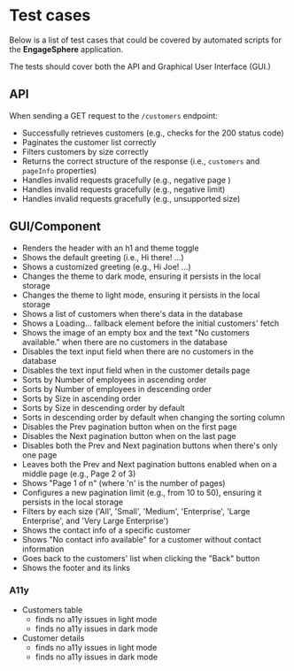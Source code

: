 # Test cases

Below is a list of test cases that could be covered by automated scripts for the **EngageSphere** application.

The tests should cover both the API and Graphical User Interface (GUI.)

## API

When sending a GET request to the `/customers` endpoint:

- Successfully retrieves customers (e.g., checks for the 200 status code)
- Paginates the customer list correctly
- Filters customers by size correctly
- Returns the correct structure of the response (i.e., `customers` and `pageInfo` properties)
- Handles invalid requests gracefully (e.g., negative page )
- Handles invalid requests gracefully (e.g., negative limit)
- Handles invalid requests gracefully (e.g., unsupported size)

## GUI/Component

- Renders the header with an h1 and theme toggle
- Shows the default greeting (i.e., Hi there! ...)
- Shows a customized greeting (e.g., Hi Joe! ...)
- Changes the theme to dark mode, ensuring it persists in the local storage
- Changes the theme to light mode, ensuring it persists in the local storage
- Shows a list of customers when there's data in the database
- Shows a Loading... fallback element before the initial customers' fetch
- Shows the image of an empty box and the text "No customers available." when there are no customers in the database
- Disables the text input field when there are no customers in the database
- Disables the text input field when in the customer details page
- Sorts by Number of employees in ascending order
- Sorts by Number of employees in descending order
- Sorts by Size in ascending order
- Sorts by Size in descending order by default
- Sorts in descending order by default when changing the sorting column
- Disables the Prev pagination button when on the first page
- Disables the Next pagination button when on the last page
- Disables both the Prev and Next pagination buttons when there's only one page
- Leaves both the Prev and Next pagination buttons enabled when on a middle page (e.g., Page 2 of 3)
- Shows "Page 1 of n" (where 'n' is the number of pages)
- Configures a new pagination limit (e.g., from 10 to 50), ensuring it persists in the local storage
- Filters by each size ('All', 'Small', 'Medium', 'Enterprise', 'Large Enterprise', and 'Very Large Enterprise')
- Shows the contact info of a specific customer
- Shows "No contact info available" for a customer without contact information
- Goes back to the customers' list when clicking the "Back" button
- Shows the footer and its links

### A11y

- Customers table
  - finds no a11y issues in light mode
  - finds no a11y issues in dark mode
- Customer details
  - finds no a11y issues in light mode
  - finds no a11y issues in dark mode
